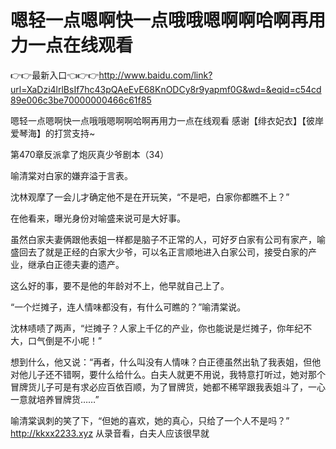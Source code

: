 # 嗯轻一点嗯啊快一点哦哦嗯啊啊哈啊再用力一点在线观看

👉👉最新入口👈👉👉http://www.baidu.com/link?url=XaDzi4lrlBsIf7hc43pQAeEvE68KnODCy8r9yapmf0G&wd=&eqid=c54cd89e006c3be70000000466c61f85

嗯轻一点嗯啊快一点哦哦嗯啊啊哈啊再用力一点在线观看
感谢【绯衣妃衣】【彼岸爱琴海】的打赏支持~

第470章反派拿了炮灰真少爷剧本（34）

喻清棠对白家的嫌弃溢于言表。

沈林观摩了一会儿才确定他不是在开玩笑，“不是吧，白家你都瞧不上？”

在他看来，曝光身份对喻盛来说可是大好事。

虽然白家夫妻俩跟他表姐一样都是脑子不正常的人，可好歹白家有公司有家产，喻盛回去了就是正经的白家大少爷，可以名正言顺地进入白家公司，接受白家的产业，继承白正德夫妻的遗产。

这么好的事，要不是他的年龄对不上，他早就自己上了。

“一个烂摊子，连人情味都没有，有什么可瞧的？”喻清棠说。

沈林啧啧了两声，“烂摊子？人家上千亿的产业，你也能说是烂摊子，你年纪不大，口气倒是不小呢！”

想到什么，他又说：“再者，什么叫没有人情味？白正德虽然出轨了我表姐，但他对他儿子还不错啊，要什么给什么。白夫人就更不用说，我特意打听过，她对那个冒牌货儿子可是有求必应百依百顺，为了冒牌货，她都不稀罕跟我表姐斗了，一心一意就培养冒牌货……”

喻清棠讽刺的笑了下，“但她的喜欢，她的真心，只给了一个人不是吗？”
http://kkxx2233.xyz
从录音看，白夫人应该很早就
